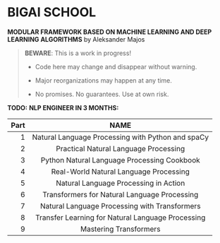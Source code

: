 # BIGAI SCHOOL

**MODULAR FRAMEWORK BASED ON MACHINE LEARNING AND DEEP LEARNING ALGORITHMS** by Aleksander Majos

> **BEWARE**: This is a work in progress!
>
> * Code here may change and disappear without warning.
>
> * Major reorganizations may happen at any time.
>
> * No promises. No guarantees. Use at own risk.

**TODO:**
**NLP ENGINEER IN 3 MONTHS:**

Part|                       NAME                        
---:|:-------------------------------------------------:
1| Natural Language Processing with Python and spaCy |1
2|       Practical Natural Language Processing       |2
3|    Python Natural Language Processing Cookbook    |3
4|      Real-World Natural Language Processing       |4
5|       Natural Language Processing in Action       |5
6|   Transformers for Natural Language Processing    |6
7|   Natural Language Processing with Transformers   |7
8| Transfer Learning for Natural Language Processing |8
9|              Mastering Transformers               |9

